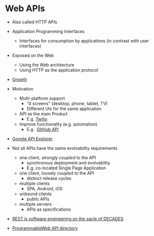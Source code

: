 # Web APIs #

* Also called HTTP APIs

* Application Programming Interfaces
    * Interfaces for consumption by applications (in contrast with user interfaces)

* Exposed on the Web
    * Using the Web architecture
    * Using HTTP as the application protocol

* [Growth](http://www.programmableweb.com/news/8000-apis-rise-enterprise/2012/11/26)

* Motivation
    * Multi-platform support
        * "4 screens" (desktop, phone, tablet, TV)
        * Different UIs for the same application        
    * API as the main Product
        * E.g. [Twilio](http://www.twilio.com)
    * Improve functionality (e.g. automation)
        * E.g.  [GitHub API](https://developer.github.com/v3/)

* [Google API Explorer](https://developers.google.com/apis-explorer/#p/)

* Not all APIs have the same evolvability requirements
    * one client, _strongly coupled_ to the API
        * synchronous deployment and evolvability
        * E.g. co-located Single Page Application
    * one client, loosely coupled to the API
        * distinct release cycles
    * multiple clients
        * SPA, Android, iOS
    * unbound clients
        * public APIs
    * multiple servers
        * APIs as specifications

* [REST is software engineering on the sacle of DECADES](http://www.slideshare.net/evolve_conference/201308-fielding-evolve)

* [ProgrammableWeb API directory](http://www.programmableweb.com/apis/directory)
